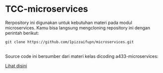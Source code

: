 # TCC-microservices

Rerpository ini digunakan untuk kebutuhan materi pada modul microservices.
Kamu bisa langsung mengcloning repository ini dengan perintah berikut:

`git clone https://github.com/1pizzaifupn/microservices.git`

<br>
Source code ini bersumber dari materi kelas dicoding a433-microservices:

[Lihat disini](https://www.dicoding.com/academies/433)
